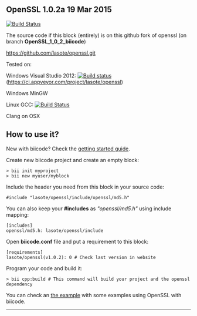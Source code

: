 ##  OpenSSL 1.0.2a 19 Mar 2015

[![Build Status](https://webapi.biicode.com/v1/badges/lasote/lasote/openssl/v1.0.2)](https://www.biicode.com/lasote/lasote/openssl/v1.0.2) 

The source code if this block (entirely) is on this github fork of openssl (on branch **OpenSSL_1_0_2_biicode**)

[https://github.com/lasote/openssl.git ](https://github.com/lasote/openssl.git )


Tested on:


Windows Visual Studio 2012: [![Build status](https://ci.appveyor.com/api/projects/status/ascl63fq0dpjv7c8/branch/OpenSSL_1_0_2_biicode?svg=true)](https://ci.appveyor.com/project/lasote/openssl/branch/OpenSSL_1_0_2_biicode)(https://ci.appveyor.com/project/lasote/openssl)

Windows MinGW

Linux GCC: [![Build Status](https://travis-ci.org/lasote/openssl.svg?branch=OpenSSL_1_0_2_biicode)](https://travis-ci.org/lasote/openssl)

Clang on OSX


## How to use it?

New with biicode? Check the [getting started guide](http://docs.biicode.com/c++/gettingstarted.html).

Create new biicode project and create an empty block:
    
    > bii init myproject
    > bii new myuser/myblock


Include the header you need from this block in your source code:

    #include "lasote/openssl/include/openssl/md5.h"


You can also keep your **#includes** as *"openssl/md5.h"* using include mapping:

    [includes]
    openssl/md5.h: lasote/openssl/include


Open **biicode.conf** file and put a requirement to this block:

    [requirements]
    lasote/openssl(v1.0.2): 0 # Check last version in website


Program your code and build it: 

    > bii cpp:build # This command will build your project and the openssl dependency


You can check an [the example](http://www.biicode.com/examples/examples/openssl/v1.0.2) with some examples using OpenSSL with biicode.


------------------------------------------------------------------------------------

